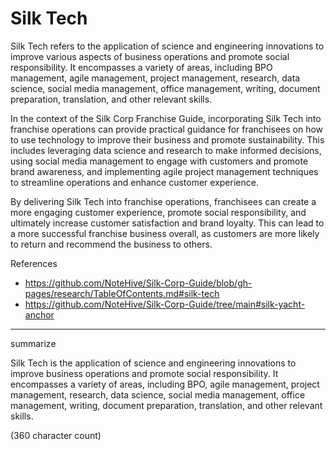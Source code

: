 # Silk Tech

Silk Tech refers to the application of science and engineering innovations to improve various aspects of business operations and promote social responsibility. It encompasses a variety of areas, including BPO management, agile management, project management, research, data science, social media management, office management, writing, document preparation, translation, and other relevant skills.

In the context of the Silk Corp Franchise Guide, incorporating Silk Tech into franchise operations can provide practical guidance for franchisees on how to use technology to improve their business and promote sustainability. This includes leveraging data science and research to make informed decisions, using social media management to engage with customers and promote brand awareness, and implementing agile project management techniques to streamline operations and enhance customer experience.

By delivering Silk Tech into franchise operations, franchisees can create a more engaging customer experience, promote social responsibility, and ultimately increase customer satisfaction and brand loyalty. This can lead to a more successful franchise business overall, as customers are more likely to return and recommend the business to others.

References

* https://github.com/NoteHive/Silk-Corp-Guide/blob/gh-pages/research/TableOfContents.md#silk-tech
* https://github.com/NoteHive/Silk-Corp-Guide/tree/main#silk-yacht-anchor
--------

summarize 

Silk Tech is the application of science and engineering innovations to improve business operations and promote social responsibility. It encompasses a variety of areas, including BPO, agile management, project management, research, data science, social media management, office management, writing, document preparation, translation, and other relevant skills.

(360 character count)


